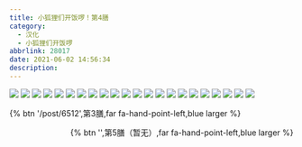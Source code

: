```yaml
---
title: 小狐狸们开饭啰！第4膳
category:
  - 汉化
  - 小狐狸们开饭啰
abbrlink: 28017
date: 2021-06-02 14:56:34
description: 　
---
```


![](https://gitee.com/onizakimei/huli/raw/master/ep4/01.jpg)
![](https://gitee.com/onizakimei/huli/raw/master/ep4/02.jpg)
![](https://gitee.com/onizakimei/huli/raw/master/ep4/03.jpg)
![](https://gitee.com/onizakimei/huli/raw/master/ep4/04.jpg)
![](https://gitee.com/onizakimei/huli/raw/master/ep4/05.jpg)
![](https://gitee.com/onizakimei/huli/raw/master/ep4/06.jpg)
![](https://gitee.com/onizakimei/huli/raw/master/ep4/07.jpg)
![](https://gitee.com/onizakimei/huli/raw/master/ep4/08.jpg)
![](https://gitee.com/onizakimei/huli/raw/master/ep4/09.jpg)
![](https://gitee.com/onizakimei/huli/raw/master/ep4/10.jpg)
![](https://gitee.com/onizakimei/huli/raw/master/ep4/11.jpg)
![](https://gitee.com/onizakimei/huli/raw/master/ep4/12.jpg)
![](https://gitee.com/onizakimei/huli/raw/master/ep4/13.jpg)
![](https://gitee.com/onizakimei/huli/raw/master/ep4/14.jpg)
![](https://gitee.com/onizakimei/huli/raw/master/ep4/15.jpg)
![](https://gitee.com/onizakimei/huli/raw/master/ep4/16.jpg)
![](https://gitee.com/onizakimei/huli/raw/master/ep4/17.jpg)
![](https://gitee.com/onizakimei/huli/raw/master/ep4/18.jpg)
![](https://gitee.com/onizakimei/huli/raw/master/ep4/19.jpg)
![](https://gitee.com/onizakimei/huli/raw/master/ep4/20.jpg)
![](https://gitee.com/onizakimei/huli/raw/master/ep4/21.jpg)
![](https://gitee.com/onizakimei/huli/raw/master/ep4/22.jpg)

{% btn '/post/6512',第3膳,far fa-hand-point-left,blue larger %}<div style="float: right">{% btn '',第5膳（暂无）,far fa-hand-point-left,blue larger %}</div>